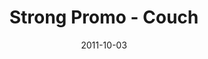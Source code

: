 ---
layout: media
category: media
title: "Strong Promo - Couch"
date: 2011-10-03
description: "Find strength you didn't know you had&#58; StrongChallenge.com"
tag: 
 - strong-challenge
 - journey
video: "http://s3.amazonaws.com/crossroads-media/other-media/video/strong_couch.mp4"
video-poster: "http://s3.amazonaws.com/crossroads-media/images/strong_couch_still.jpg"
---